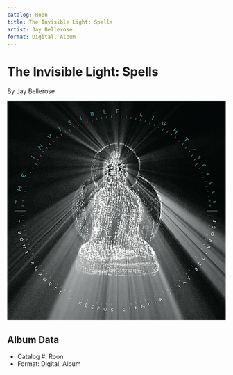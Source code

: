 ```yaml
---
catalog: Roon
title: The Invisible Light: Spells
artist: Jay Bellerose
format: Digital, Album
---
```


# The Invisible Light: Spells

By Jay Bellerose

![](../../assets/albumcovers/Jay_Bellerose-The_Invisible_Light-_Spells.png)

## Album Data

- Catalog #: Roon
- Format: Digital, Album


